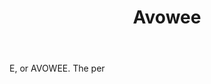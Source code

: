 ---
title: Avowee
permalink: "/definitions/avowee.html"
body: E, or AVOWEE. The per
published_at: '2018-07-07'
layout: post
---